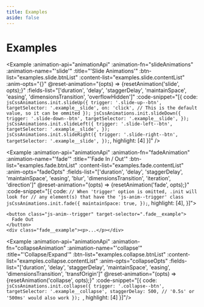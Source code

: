 ```yaml
---
title: Examples
aside: false
---
```


<script setup>
  import { onMounted } from 'vue';
  import Example from '../.vitepress/components/Example.vue'
  import CodeSnippet from '../.vitepress/components/CodeSnippet.vue'
  import examples from './examples.json'

  import jsCssAnimations from '../../js-css-animations/js-css-animations.js';
  import '../../js-css-animations/js-animations.css';

  function toggleBtnTitle(btnList, idx) {
    const btnSelector = btnList[idx].class;
    const btn = document.querySelector(`.${btnSelector}`)
    const btnText = btnList[idx].text;

    btn.innerText = btn.innerText === btnText[0] ? btnText[1] : btnText[0];
  }

  function slideAnimations() {
    const toggleSlideBtns = () => {
        toggleBtnTitle(examples.slide.btnList, 0);
        toggleBtnTitle(examples.slide.btnList, 1);
        toggleBtnTitle(examples.slide.btnList, 2);
        toggleBtnTitle(examples.slide.btnList, 3);
    }
    jsCssAnimations.init.slideUp({
      trigger: `.${ examples.slide.btnList[0].class }`,
      complete: () => {
        toggleSlideBtns();
      },
    });
    jsCssAnimations.init.slideDown({
      trigger: `.${ examples.slide.btnList[1].class }`,
      complete: () => {
        toggleSlideBtns();
      },
    });
    jsCssAnimations.init.slideLeft({
      trigger: `.${ examples.slide.btnList[2].class }`,
      complete: () => {
        toggleSlideBtns();
      },
    });
    jsCssAnimations.init.slideRight({
      trigger: `.${ examples.slide.btnList[3].class }`,
      complete: () => {
        toggleSlideBtns();
      },
    });
  }

  const fadeOpts = {
      keepSpace: true,
      complete: () => {
        toggleBtnTitle(examples.fade.btnList, 0);
      }
    }
  function fadeAnimation() {
    jsCssAnimations.init.fade(fadeOpts)
  }

  const collapseOpts = {
      trigger: `.${examples.collapse.btnList[0].class}`,
      staggerDelay: '600ms',
      complete: () => {
        toggleBtnTitle(examples.collapse.btnList, 0);
      }
  }
  function collapseAnimation() {
    jsCssAnimations.init.collapse(collapseOpts)
  }

  function resetAnimation(animName, opts) {
      const btnList = examples[animName].btnList;
      btnList.forEach(btn => {
        const triggerSelector = `.${btn.class}`;
        jsCssAnimations.end(triggerSelector);

        const defaultValue = {
          duration: '800ms',
          delay: '0ms',
          staggerDelay: '0ms',
          timingFunction: 'cubic-bezier(0.455, 0.03, 0.515, 0.955)',
          blur: '0.5px'
        }

        const easingRegEx = /^(ease(-in|-out|-in-out)?|linear|cubic-bezier\((0|1|0.\d+), -?[\d\.]+, (0|1|0.\d+), -?[\d\.]+\)|step\((100|[0-9][0-9]|[0-9]),\s?(jump-start|jump-end|jump-none|jump-both|start|end)\)|step\(step-(start|end)\))$/;

        if (opts.maintainSpace) opts.dimensionsTransition = false;
        if (!opts.blur.match(/^(\d+|\d+\.\d+)(px|rem|em)$/)) opts.blur = defaultValue.blur;
        if (!opts.easing || !opts.easing.match(easingRegEx))
          opts.easing = defaultValue.timingFunction;
        ['duration', 'delay', 'staggerDelay'].forEach(prop => {
          if (opts[prop].match(/^\d+$/)) opts[prop] = `${opts[prop]}ms`;
          else if (!opts[prop].match(/^(\d+ms|\d+s)$/)) {
            opts[prop] = defaultValue[prop];
          }
        });

        const animation = animName === 'slide' ? 
        (triggerSelector.replace('--btn','').replace(/-(\w)/,(l) => l.toUpperCase()).replaceAll(/[-\.]/g,'')) : animName;
        jsCssAnimations.init[animation]({
          trigger: triggerSelector,
          ...opts,
          timingFunction: opts.easing,
          keepSpace: opts.maintainSpace
        });
        document.querySelector(triggerSelector).click();
      })
  }

  function animationApi() {
    return jsCssAnimations;
  }
</script>

# Examples

<Example
:animation-api="animationApi"
:animation-fn="slideAnimations"
:animation-name="'slide'"
:title="'Slide Animations'"
:btn-list="examples.slide.btnList"
:content-list="examples.slide.contentList"
:anim-opts="{}"
@reset-animation="(opts) => {resetAnimation('slide', opts);}"
:fields-list="['duration', 'delay', 'staggerDelay', 'maintainSpace', 'easing', 'dimensionsTransition', 'overflowHidden']"
:code-snippet="[{
code: `jsCssAnimations.init.slideUp({
  trigger: '.slide-up--btn',
  targetSelector: '.example__slide',
  on: 'click', // This is the default value, so it can be ommited
});
jsCssAnimations.init.slideDown({
  trigger: '.slide-down--btn',
  targetSelector: '.example__slide',
});
jsCssAnimations.init.slideLeft({
  trigger: '.slide-left--btn',
  targetSelector: '.example__slide',
});
jsCssAnimations.init.slideRight({
  trigger: '.slide-right--btn',
  targetSelector: '.example__slide',
});`,
highlight: [4]
}]"
/>

<Example
:animation-api="animationApi"
:animation-fn="fadeAnimation"
:animation-name="'fade'"
:title="'Fade In / Out'"
:btn-list="examples.fade.btnList"
:content-list="examples.fade.contentList"
:anim-opts="fadeOpts"
:fields-list="['duration', 'delay', 'staggerDelay', 'maintainSpace', 'easing', 'blur', 'dimensionsTransition', 'iteration', 'direction']"
@reset-animation="(opts) => {resetAnimation('fade', opts);}"
:code-snippet="[{
code: `// When 'trigger' option is omitted, .init will look for
// any element(s) that have the 'js-anim--trigger' class
jsCssAnimations.init.fade({
  maintainSpace: true,
});`,
highlight: [4],
}]">

```html{1}
<button class="js-anim--trigger" target-selector=".fade__example">
  Fade Out
</button>
<div class="fade__example"><p>...</p></div>
```

</Example>

<Example
:animation-api="animationApi"
:animation-fn="collapseAnimation"
:animation-name="'collapse'"
:title="'Collapse/Expand'"
:btn-list="examples.collapse.btnList"
:content-list="examples.collapse.contentList"
:anim-opts="collapseOpts"
:fields-list="['duration', 'delay', 'staggerDelay', 'maintainSpace', 'easing', 'dimensionsTransition', 'transfOrigin']"
@reset-animation="(opts) => {resetAnimation('collapse', opts);}"
:code-snippet="[{
code: `jsCssAnimations.init.collapse({
  trigger: '.collapse--btn',
  targetSelector: '.example__collapse',
  staggerDelay: 500, // '0.5s' or '500ms' would also work
});
`,
highlight: [4]
}]"/>

<style>
</style>
